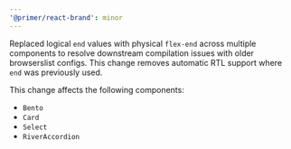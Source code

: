 ```yaml
---
'@primer/react-brand': minor
---
```


Replaced logical `end` values with physical `flex-end` across multiple components to resolve downstream compilation issues with older browserslist configs. This change removes automatic RTL support where `end` was previously used.

This change affects the following components:

- `Bento`
- `Card`
- `Select`
- `RiverAccordion`

